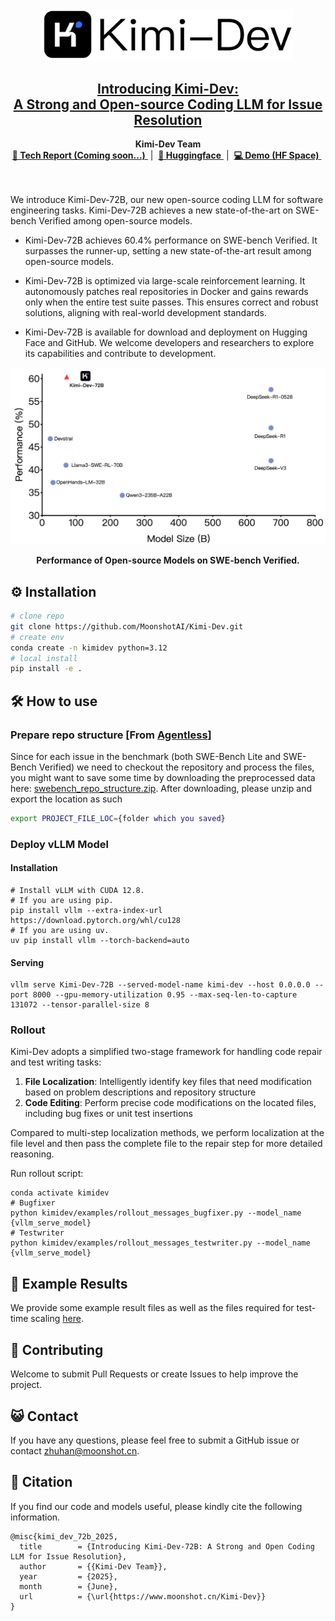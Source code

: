<!-- # Kimi-Dev -->

<div align="center">
  <img src="./assets/main_logo.png" alt="Kimi Logo" width="400" />
<h2><a href="https://moonshotai.github.io/Kimi-Dev/">
Introducing Kimi-Dev: <br>A Strong and Open-source Coding LLM for Issue Resolution</a></h2>
</a></h2>
<b>Kimi-Dev Team</b>
<br>
</div>

<div align="center">
  <a href="">
    <b>📄 Tech Report (Coming soon...)</b>
  </a> &nbsp;|&nbsp;
  <a href="https://huggingface.co/moonshotai/Kimi-Dev-72B">
    <b>🤗 Huggingface</b>
  </a> &nbsp;|&nbsp;
  <a href="https://huggingface.co/spaces/moonshotai/Kimi-Dev-72B">
    <b>💻 Demo (HF Space)</b>
  </a> &nbsp;
</div>
<br>
<br>


We introduce Kimi-Dev-72B, our new open-source coding LLM for software engineering tasks. Kimi-Dev-72B achieves a new state-of-the-art on SWE-bench Verified among open-source models.

- Kimi-Dev-72B achieves 60.4% performance on SWE-bench Verified. It surpasses the runner-up, setting a new state-of-the-art result among open-source models.


- Kimi-Dev-72B is optimized via large-scale reinforcement learning. It autonomously patches real repositories in Docker and gains rewards only when the entire test suite passes. This ensures correct and robust solutions, aligning with real-world development standards.


- Kimi-Dev-72B is available for download and deployment on Hugging Face and GitHub. We welcome developers and researchers to explore its capabilities and contribute to development.


<div align="center">
  <img src="./assets/open_performance_white.png" alt="Kimi Logo" width="600" />
  <p><b>Performance of Open-source Models on SWE-bench Verified.</b></p>

</div>


<!-- ## 💡 Introduction -->

<!-- ## 🔥 News -->



## ⚙️ Installation

```bash
# clone repo
git clone https://github.com/MoonshotAI/Kimi-Dev.git
# create env
conda create -n kimidev python=3.12
# local install
pip install -e .
```

## 🛠️ How to use

### Prepare repo structure [From [Agentless](https://github.com/OpenAutoCoder/Agentless/)]
Since for each issue in the benchmark (both SWE-Bench Lite and SWE-Bench Verified) we need to checkout the repository and process the files, you might want to save some time by downloading the preprocessed data here: [swebench_repo_structure.zip](https://drive.google.com/file/d/15-4XjTmY48ystrsc_xcvtOkMs3Fx8RoW/view). After downloading, please unzip and export the location as such 
```bash
export PROJECT_FILE_LOC={folder which you saved}
``` 

### Deploy vLLM Model

#### Installation
```
# Install vLLM with CUDA 12.8.
# If you are using pip.
pip install vllm --extra-index-url https://download.pytorch.org/whl/cu128
# If you are using uv.
uv pip install vllm --torch-backend=auto
```

#### Serving
```
vllm serve Kimi-Dev-72B --served-model-name kimi-dev --host 0.0.0.0 --port 8000 --gpu-memory-utilization 0.95 --max-seq-len-to-capture 131072 --tensor-parallel-size 8
```

### Rollout
Kimi-Dev adopts a simplified two-stage framework for handling code repair and test writing tasks:

1. **File Localization**: Intelligently identify key files that need modification based on problem descriptions and repository structure
2. **Code Editing**: Perform precise code modifications on the located files, including bug fixes or unit test insertions

Compared to multi-step localization methods, we perform localization at the file level and then pass the complete file to the repair step for more detailed reasoning.

Run rollout script:

```
conda activate kimidev
# Bugfixer
python kimidev/examples/rollout_messages_bugfixer.py --model_name {vllm_serve_model}
# Testwriter
python kimidev/examples/rollout_messages_testwriter.py --model_name {vllm_serve_model}
```

## 👀 Example Results
We provide some example result files as well as the files required for test-time scaling [here](./resources/).


## 💪 Contributing

Welcome to submit Pull Requests or create Issues to help improve the project.


## 😺 Contact

If you have any questions, please feel free to submit a GitHub issue or contact zhuhan@moonshot.cn.

## 📝 Citation
If you find our code and models useful, please kindly cite the following information.
```
@misc{kimi_dev_72b_2025,
  title        = {Introducing Kimi-Dev-72B: A Strong and Open Coding LLM for Issue Resolution},
  author       = {{Kimi-Dev Team}},
  year         = {2025},
  month        = {June},
  url          = {\url{https://www.moonshot.cn/Kimi-Dev}}
}
